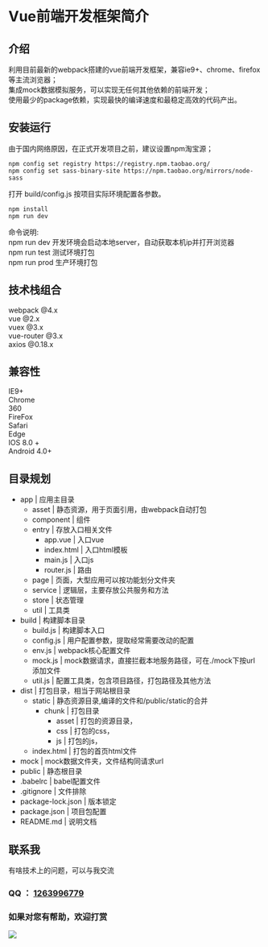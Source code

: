 # Vue前端开发框架简介

## 介绍
利用目前最新的webpack搭建的vue前端开发框架，兼容ie9+、chrome、firefox等主流浏览器；  
集成mock数据模拟服务，可以实现无任何其他依赖的前端开发；  
使用最少的package依赖，实现最快的编译速度和最稳定高效的代码产出。  

## 安装运行
由于国内网络原因，在正式开发项目之前，建议设置npm淘宝源；
```
npm config set registry https://registry.npm.taobao.org/
npm config set sass-binary-site https://npm.taobao.org/mirrors/node-sass
```

打开 build/config.js 按项目实际环境配置各参数。  
```
npm install
npm run dev
```
命令说明:   
npm run dev 开发环境会启动本地server，自动获取本机ip并打开浏览器  
npm run test 测试环境打包  
npm run prod 生产环境打包  

## 技术栈组合
webpack @4.x  
vue @2.x  
vuex @3.x  
vue-router @3.x  
axios @0.18.x  

## 兼容性
IE9+  
Chrome  
360  
FireFox  
Safari  
Edge  
IOS 8.0 +  
Android 4.0+  

## 目录规划
* app									| 应用主目录
	* asset							| 静态资源，用于页面引用，由webpack自动打包
	* component					| 组件
	* entry							| 存放入口相关文件
		* app.vue					| 入口vue
		* index.html			| 入口html模板
		* main.js					| 入口js
		* router.js				| 路由
	* page							| 页面，大型应用可以按功能划分文件夹
	* service  					| 逻辑层，主要存放公共服务和方法
	* store  						| 状态管理
	* util							| 工具类
* build								| 构建脚本目录
	* build.js					| 构建脚本入口
	* config.js					| 用户配置参数，提取经常需要改动的配置
	* env.js						| webpack核心配置文件
	* mock.js						| mock数据请求，直接拦截本地服务路径，可在./mock下按url添加文件
	* util.js						| 配置工具类，包含项目路径，打包路径及其他方法
* dist								| 打包目录，相当于网站根目录
	* static						| 静态资源目录,编译的文件和/public/static的合并
		* chunk						| 打包目录
			* asset					| 打包的资源目录，
			* css						| 打包的css，
			* js						| 打包的js，
	* index.html 				| 打包的首页html文件
* mock								| mock数据文件夹，文件结构同请求url
* public							| 静态根目录
* .babelrc 						| babel配置文件
* .gitignore 					| 文件排除
* package-lock.json 	| 版本锁定
* package.json 				| 项目包配置
* README.md     			| 说明文档

## 联系我
有啥技术上的问题，可以与我交流
### QQ ： <a href="http://wpa.qq.com/msgrd?v=3&uin=1263996779&site=qq&menu=yes" target="_blank">1263996779</a>
### 如果对您有帮助，欢迎打赏
<img src="https://wangxing218.github.io/app-rem/test/wxpay.jpg">
